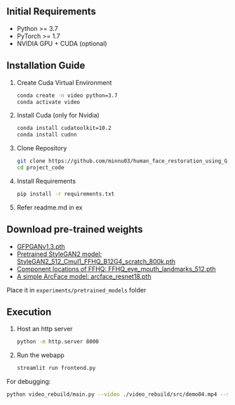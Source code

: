 ## Initial Requirements

- Python >= 3.7
- PyTorch >= 1.7
- NVIDIA GPU + CUDA (optional)

## Installation Guide


1. Create Cuda Virtual Environment
   ```bash
   conda create -n video python=3.7
   conda activate video
   ```

2. Install Cuda (only for Nvidia)

   ```bash
   conda install cudatoolkit=10.2
   conda install cudnn
   ```

3. Clone Repository

   ```bash
   git clone https://github.com/minnu03/human_face_restoration_using_GFPGAN.git
   cd project_code
   ```

4. Install Requirements

   ```bash
   pip install -r requirements.txt
   ```

5. Refer readme.md in ex
## Download pre-trained weights

- [GFPGANv1.3.pth](https://github.com/TencentARC/GFPGAN/releases/download/v1.3.0/GFPGANv1.3.pth)
- [Pretrained StyleGAN2 model: StyleGAN2_512_Cmul1_FFHQ_B12G4_scratch_800k.pth](https://github.com/TencentARC/GFPGAN/releases/download/v0.1.0/StyleGAN2_512_Cmul1_FFHQ_B12G4_scratch_800k.pth)
- [Component locations of FFHQ: FFHQ_eye_mouth_landmarks_512.pth](https://github.com/TencentARC/GFPGAN/releases/download/v0.1.0/FFHQ_eye_mouth_landmarks_512.pth)
- [A simple ArcFace model: arcface_resnet18.pth](https://github.com/TencentARC/GFPGAN/releases/download/v0.1.0/arcface_resnet18.pth)

Place it in `experiments/pretrained_models` folder

## Execution

1. Host an http server

   ```bash
   python -m http.server 8000
   ```
2. Run the webapp

   ```bash
   streamlit run frontend.py
   ```

For debugging:
   ```bash
   python video_rebuild/main.py --video ./video_rebuild/src/demo04.mp4 --save-path ./video_rebuild/result/output.mp4
   ```
